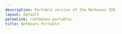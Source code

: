 ```yaml
---
description: Portable version of the Netbeans IDE.
layout: default
permalink: /netbeans-portable/
title: NetBeans Portable
---
```


